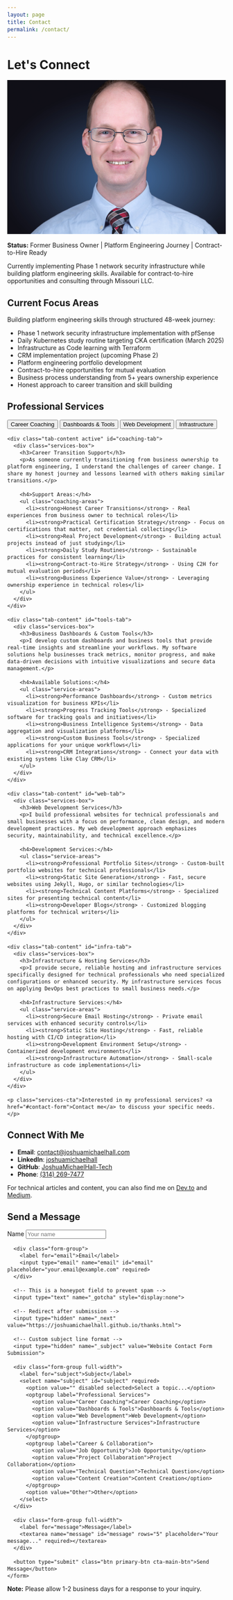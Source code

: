 ```yaml
---
layout: page
title: Contact
permalink: /contact/
---
```


# Let's Connect

<div class="contact-hero">
  <div class="contact-image">
    <img src="/assets/images/headshot.jpg" alt="Joshua Michael Hall" loading="lazy">
  </div>
</div>

<div class="content-section with-divider">
  <div class="availability-status">
    <span class="status-indicator available"></span>
    <p><strong>Status:</strong> Former Business Owner | Platform Engineering Journey | Contract-to-Hire Ready</p>
  </div>

  <p>Currently implementing Phase 1 network security infrastructure while building platform engineering skills. Available for contract-to-hire opportunities and consulting through Missouri LLC.</p>
</div>

<div class="content-section with-divider">
  <h2>Current Focus Areas</h2>

  <p>Building platform engineering skills through structured 48-week journey:</p>

  <ul class="interests-list">
    <li>Phase 1 network security infrastructure implementation with pfSense</li>
    <li>Daily Kubernetes study routine targeting CKA certification (March 2025)</li>
    <li>Infrastructure as Code learning with Terraform</li>
    <li>CRM implementation project (upcoming Phase 2)</li>
    <li>Platform engineering portfolio development</li>
    <li>Contract-to-hire opportunities for mutual evaluation</li>
    <li>Business process understanding from 5+ years ownership experience</li>
    <li>Honest approach to career transition and skill building</li>
  </ul>
</div>

<div class="content-section with-divider">
  <h2>Professional Services</h2>
  
  <div class="services-tabs">
    <div class="tab-headers">
      <button class="tab-button active" data-tab="coaching">Career Coaching</button>
      <button class="tab-button" data-tab="tools">Dashboards & Tools</button>
      <button class="tab-button" data-tab="web">Web Development</button>
      <button class="tab-button" data-tab="infra">Infrastructure</button>
    </div>
    
    <div class="tab-content active" id="coaching-tab">
      <div class="services-box">
        <h3>Career Transition Support</h3>
        <p>As someone currently transitioning from business ownership to platform engineering, I understand the challenges of career change. I share my honest journey and lessons learned with others making similar transitions.</p>
        
        <h4>Support Areas:</h4>
        <ul class="coaching-areas">
          <li><strong>Honest Career Transitions</strong> - Real experiences from business owner to technical roles</li>
          <li><strong>Practical Certification Strategy</strong> - Focus on certifications that matter, not credential collecting</li>
          <li><strong>Real Project Development</strong> - Building actual projects instead of just studying</li>
          <li><strong>Daily Study Routines</strong> - Sustainable practices for consistent learning</li>
          <li><strong>Contract-to-Hire Strategy</strong> - Using C2H for mutual evaluation periods</li>
          <li><strong>Business Experience Value</strong> - Leveraging ownership experience in technical roles</li>
        </ul>
      </div>
    </div>
    
    <div class="tab-content" id="tools-tab">
      <div class="services-box">
        <h3>Business Dashboards & Custom Tools</h3>
        <p>I develop custom dashboards and business tools that provide real-time insights and streamline your workflows. My software solutions help businesses track metrics, monitor progress, and make data-driven decisions with intuitive visualizations and secure data management.</p>
        
        <h4>Available Solutions:</h4>
        <ul class="service-areas">
          <li><strong>Performance Dashboards</strong> - Custom metrics visualization for business KPIs</li>
          <li><strong>Progress Tracking Tools</strong> - Specialized software for tracking goals and initiatives</li>
          <li><strong>Business Intelligence Systems</strong> - Data aggregation and visualization platforms</li>
          <li><strong>Custom Business Tools</strong> - Specialized applications for your unique workflows</li>
          <li><strong>CRM Integrations</strong> - Connect your data with existing systems like Clay CRM</li>
        </ul>
      </div>
    </div>
    
    <div class="tab-content" id="web-tab">
      <div class="services-box">
        <h3>Web Development Services</h3>
        <p>I build professional websites for technical professionals and small businesses with a focus on performance, clean design, and modern development practices. My web development approach emphasizes security, maintainability, and technical excellence.</p>
        
        <h4>Development Services:</h4>
        <ul class="service-areas">
          <li><strong>Professional Portfolio Sites</strong> - Custom-built portfolio websites for technical professionals</li>
          <li><strong>Static Site Generation</strong> - Fast, secure websites using Jekyll, Hugo, or similar technologies</li>
          <li><strong>Technical Content Platforms</strong> - Specialized sites for presenting technical content</li>
          <li><strong>Developer Blogs</strong> - Customized blogging platforms for technical writers</li>
        </ul>
      </div>
    </div>
    
    <div class="tab-content" id="infra-tab">
      <div class="services-box">
        <h3>Infrastructure & Hosting Services</h3>
        <p>I provide secure, reliable hosting and infrastructure services specifically designed for technical professionals who need specialized configurations or enhanced security. My infrastructure services focus on applying DevOps best practices to small business needs.</p>
        
        <h4>Infrastructure Services:</h4>
        <ul class="service-areas">
          <li><strong>Secure Email Hosting</strong> - Private email services with enhanced security controls</li>
          <li><strong>Static Site Hosting</strong> - Fast, reliable hosting with CI/CD integration</li>
          <li><strong>Development Environment Setup</strong> - Containerized development environments</li>
          <li><strong>Infrastructure Automation</strong> - Small-scale infrastructure as code implementations</li>
        </ul>
      </div>
    </div>
    
    <p class="services-cta">Interested in my professional services? <a href="#contact-form">Contact me</a> to discuss your specific needs.</p>
  </div>
</div>

<div class="content-section with-divider">
  <h2>Connect With Me</h2>

  <ul class="contact-info">
    <li><strong>Email</strong>: <a href="mailto:contact@joshuamichaelhall.com">contact@joshuamichaelhall.com</a></li>
    <li><strong>LinkedIn</strong>: <a href="https://linkedin.com/in/joshuamichaelhall">joshuamichaelhall</a></li>
    <li><strong>GitHub</strong>: <a href="https://github.com/JoshuaMichaelHall-Tech">JoshuaMichaelHall-Tech</a></li>
    <li><strong>Phone</strong>: <a href="tel:3142697477">(314) 269-7477</a></li>
  </ul>
  
  <p class="contact-note">For technical articles and content, you can also find me on <a href="https://dev.to/joshuamichaelhall">Dev.to</a> and <a href="https://medium.com/@joshuamichaelhall">Medium</a>.</p>
</div>

<div class="content-section no-divider">
  <h2>Send a Message</h2>

  <div class="contact-form-container" id="contact-form">
    <form action="https://formspree.io/f/mvgaqjak" method="POST" class="contact-form" id="contactForm">
      <div class="form-group">
        <label for="name">Name</label>
        <input type="text" name="name" id="name" placeholder="Your name" required>
      </div>

      <div class="form-group">
        <label for="email">Email</label>
        <input type="email" name="email" id="email" placeholder="your.email@example.com" required>
      </div>

      <!-- This is a honeypot field to prevent spam -->
      <input type="text" name="_gotcha" style="display:none">

      <!-- Redirect after submission -->
      <input type="hidden" name="_next" value="https://joshuamichaelhall.github.io/thanks.html">

      <!-- Custom subject line format -->
      <input type="hidden" name="_subject" value="Website Contact Form Submission">

      <div class="form-group full-width">
        <label for="subject">Subject</label>
        <select name="subject" id="subject" required>
          <option value="" disabled selected>Select a topic...</option>
          <optgroup label="Professional Services">
            <option value="Career Coaching">Career Coaching</option>
            <option value="Dashboards & Tools">Dashboards & Tools</option>
            <option value="Web Development">Web Development</option>
            <option value="Infrastructure Services">Infrastructure Services</option>
          </optgroup>
          <optgroup label="Career & Collaboration">
            <option value="Job Opportunity">Job Opportunity</option>
            <option value="Project Collaboration">Project Collaboration</option>
            <option value="Technical Question">Technical Question</option>
            <option value="Content Creation">Content Creation</option>
          </optgroup>
          <option value="Other">Other</option>
        </select>
      </div>

      <div class="form-group full-width">
        <label for="message">Message</label>
        <textarea name="message" id="message" rows="5" placeholder="Your message..." required></textarea>
      </div>

      <button type="submit" class="btn primary-btn cta-main-btn">Send Message</button>
    </form>
  </div>

  <div class="note">
    <p><strong>Note:</strong> Please allow 1-2 business days for a response to your inquiry.</p>
  </div>
</div>

<script>
  document.addEventListener('DOMContentLoaded', function() {
    // Service tabs functionality
    const tabButtons = document.querySelectorAll('.tab-button');
    const tabContents = document.querySelectorAll('.tab-content');

    tabButtons.forEach(button => {
      button.addEventListener('click', function() {
        // Remove active class from all buttons and contents
        tabButtons.forEach(btn => btn.classList.remove('active'));
        tabContents.forEach(content => content.classList.remove('active'));

        // Add active class to current button
        this.classList.add('active');

        // Show the corresponding tab content
        const tabId = this.getAttribute('data-tab');
        document.getElementById(tabId + '-tab').classList.add('active');
      });
    });

    // Add Service option to dropdown if selected from URL hash
    const hash = window.location.hash;
    if(hash && hash.includes('service-')) {
      const service = hash.replace('#service-', '');

      // Select the appropriate tab
      const tabButton = document.querySelector(`.tab-button[data-tab="${service}"]`);
      if(tabButton) {
        tabButton.click();

        // Scroll to the services section
        const servicesSection = document.querySelector('.services-tabs');
        if(servicesSection) {
          servicesSection.scrollIntoView({ behavior: 'smooth' });
        }
      }

      // Set the subject dropdown to the appropriate service
      const subjectSelect = document.getElementById('subject');
      if(subjectSelect) {
        if(service === 'web') {
          subjectSelect.value = 'Web Development';
        } else if(service === 'infra') {
          subjectSelect.value = 'Infrastructure Services';
        } else if(service === 'coaching') {
          subjectSelect.value = 'Career Coaching';
        } else if(service === 'tools') {
          subjectSelect.value = 'Dashboards & Tools';
        }
      }
    }
  });
</script>